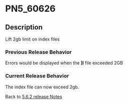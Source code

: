 # PN5_60626

<PageHeader />

## Description

Lift 2gb limit on index files

### Previous Release Behavior

Errors would be displayed when the **]I** file exceeded 2GB

### Current Release Behavior

The index file can now exceed 2gb.

Back to [5.6.2 release Notes](./../README.md)

  
<PageFooter />

